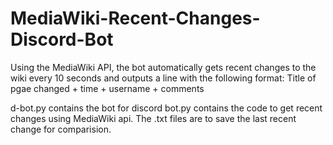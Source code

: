 # MediaWiki-Recent-Changes-Discord-Bot

Using the MediaWiki API, the bot automatically gets recent changes to the wiki every 10 seconds and outputs a line with the following format: Title of pgae changed + time + username + comments

d-bot.py contains the bot for discord
bot.py contains the code to get recent changes using MediaWiki api.
The .txt files are to save the last recent change for comparision.
